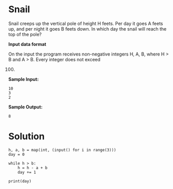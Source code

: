 # Snail

Snail creeps up the vertical pole of height H feets. Per day it goes A feets up, and per night it goes B feets down. In
which day the snail will reach the top of the pole?

**Input data format**

On the input the program receives non-negative integers H, A, B, where H > B and A > B. Every integer does not exceed

100.

**Sample Input:**

```
10
3
2
```

**Sample Output:**

```
8
```

# Solution

```
h, a, b = map(int, (input() for i in range(3)))
day = 0

while h > b:
    h = h - a + b
    day += 1

print(day)
```